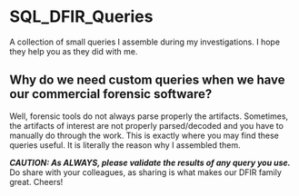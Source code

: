 # SQL_DFIR_Queries
A collection of small queries I assemble during my investigations. I hope they help you as they did with me.

## Why do we need custom queries when we have our commercial forensic software? 

Well, forensic tools do not always parse properly the artifacts. Sometimes, the artifacts of interest are not properly parsed/decoded and you have to manually do through the work. This is exactly where you may find these queries useful. It is literally the reason why I assembled them. 

***CAUTION: As ALWAYS, please validate the results of any query you use.***
Do share with your colleagues, as sharing is what makes our DFIR family great. Cheers!
